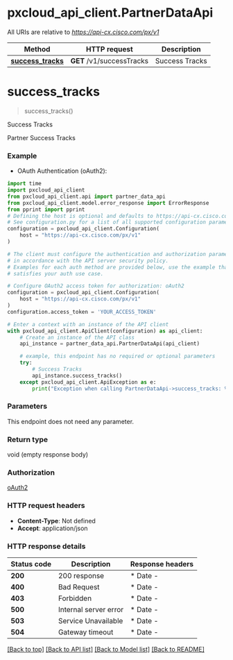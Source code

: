 # pxcloud_api_client.PartnerDataApi

All URIs are relative to *https://api-cx.cisco.com/px/v1*

Method | HTTP request | Description
------------- | ------------- | -------------
[**success_tracks**](PartnerDataApi.md#success_tracks) | **GET** /v1/successTracks | Success Tracks


# **success_tracks**
> success_tracks()

Success Tracks

Partner Success Tracks

### Example

* OAuth Authentication (oAuth2):

```python
import time
import pxcloud_api_client
from pxcloud_api_client.api import partner_data_api
from pxcloud_api_client.model.error_response import ErrorResponse
from pprint import pprint
# Defining the host is optional and defaults to https://api-cx.cisco.com/px/v1
# See configuration.py for a list of all supported configuration parameters.
configuration = pxcloud_api_client.Configuration(
    host = "https://api-cx.cisco.com/px/v1"
)

# The client must configure the authentication and authorization parameters
# in accordance with the API server security policy.
# Examples for each auth method are provided below, use the example that
# satisfies your auth use case.

# Configure OAuth2 access token for authorization: oAuth2
configuration = pxcloud_api_client.Configuration(
    host = "https://api-cx.cisco.com/px/v1"
)
configuration.access_token = 'YOUR_ACCESS_TOKEN'

# Enter a context with an instance of the API client
with pxcloud_api_client.ApiClient(configuration) as api_client:
    # Create an instance of the API class
    api_instance = partner_data_api.PartnerDataApi(api_client)

    # example, this endpoint has no required or optional parameters
    try:
        # Success Tracks
        api_instance.success_tracks()
    except pxcloud_api_client.ApiException as e:
        print("Exception when calling PartnerDataApi->success_tracks: %s\n" % e)
```


### Parameters
This endpoint does not need any parameter.

### Return type

void (empty response body)

### Authorization

[oAuth2](../README.md#oAuth2)

### HTTP request headers

 - **Content-Type**: Not defined
 - **Accept**: application/json


### HTTP response details

| Status code | Description | Response headers |
|-------------|-------------|------------------|
**200** | 200 response |  * Date -  <br>  |
**400** | Bad Request |  * Date -  <br>  |
**403** | Forbidden |  * Date -  <br>  |
**500** | Internal server error |  * Date -  <br>  |
**503** | Service Unavailable |  * Date -  <br>  |
**504** | Gateway timeout |  * Date -  <br>  |

[[Back to top]](#) [[Back to API list]](../README.md#documentation-for-api-endpoints) [[Back to Model list]](../README.md#documentation-for-models) [[Back to README]](../README.md)

